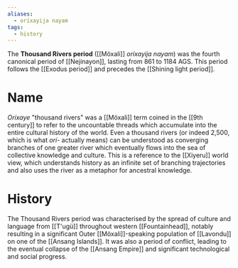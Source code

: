 ```yaml
---
aliases:
  - oríxayija nayam
tags:
  - history
---
```

The **Thousand Rivers period** ([[Möxali]] *oríxayija nayam*) was the fourth canonical period of [[Nejinayon]], lasting from 861 to 1184 AGS. This period follows the [[Exodus period]] and precedes the [[Shining light period]].
# Name
*Oríxaye* "thousand rivers" was a [[Möxali]] term coined in the [[9th century]] to refer to the uncountable threads which accumulate into the entire cultural history of the world. Even a thousand rivers (or indeed 2,500, which is what *orí-* actually means) can be understood as converging branches of one greater river which eventually flows into the sea of collective knowledge and culture. This is a reference to the [[Xiyeru]] world view, which understands history as an infinite set of branching trajectories and also uses the river as a metaphor for ancestral knowledge.
# History
The Thousand Rivers period was characterised by the spread of culture and language from [[T'ugü]] throughout western [[Fountainhead]], notably resulting in a significant Outer [[Möxali]]-speaking population of [[Lavondu]] on one of the [[Ansang Islands]]. It was also a period of conflict, leading to the eventual collapse of the [[Ansang Empire]] and significant technological and social progress.